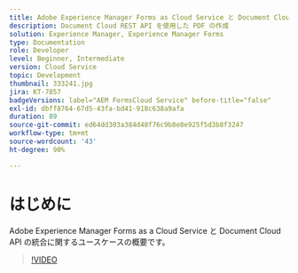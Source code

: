 ```yaml
---
title: Adobe Experience Manager Forms as Cloud Service と Document Cloud の統合
description: Document Cloud REST API を使用した PDF の作成
solution: Experience Manager, Experience Manager Forms
type: Documentation
role: Developer
level: Beginner, Intermediate
version: Cloud Service
topic: Development
thumbnail: 333241.jpg
jira: KT-7857
badgeVersions: label="AEM FormsCloud Service" before-title="false"
exl-id: dbff8764-67d5-43fa-bd41-918c638a9afa
duration: 89
source-git-commit: ed64dd303a384d48f76c9b8e8e925f5d3b8f3247
workflow-type: tm+mt
source-wordcount: '43'
ht-degree: 90%

---
```


# はじめに

Adobe Experience Manager Forms as a Cloud Service と Document Cloud API の統合に関するユースケースの概要です。

>[!VIDEO](https://video.tv.adobe.com/v/333241?quality=12&learn=on)
